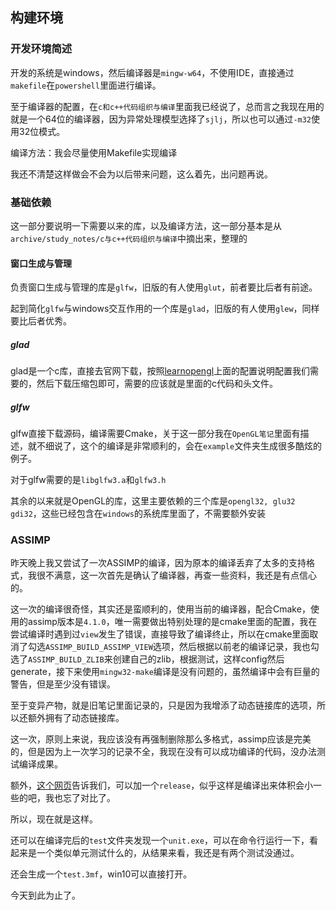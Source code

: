 ## 构建环境

### 开发环境简述

开发的系统是windows，然后编译器是`mingw-w64`，不使用IDE，直接通过`makefile`在`powershell`里面进行编译。

至于编译器的配置，在`c和c++代码组织与编译`里面我已经说了，总而言之我现在用的就是一个64位的编译器，因为异常处理模型选择了`sjlj`，所以也可以通过`-m32`使用32位模式。

编译方法：我会尽量使用Makefile实现编译

我还不清楚这样做会不会为以后带来问题，这么着先，出问题再说。

### 基础依赖

这一部分要说明一下需要以来的库，以及编译方法，这一部分基本是从`archive/study_notes/c与c++代码组织与编译`中摘出来，整理的

#### 窗口生成与管理

负责窗口生成与管理的库是`glfw`，旧版的有人使用`glut`，前者要比后者有前途。

起到简化`glfw`与windows交互作用的一个库是`glad`，旧版的有人使用`glew`，同样要比后者优秀。

##### glad

glad是一个c库，直接去官网下载，按照[learnopengl](https://learnopengl-cn.github.io/01%20Getting%20started/02%20Creating%20a%20window/)上面的配置说明配置我们需要的，然后下载压缩包即可，需要的应该就是里面的c代码和头文件。

##### glfw

glfw直接下载源码，编译需要Cmake，关于这一部分我在`OpenGL笔记`里面有描述，就不细说了，这个的编译是非常顺利的，会在`example`文件夹生成很多酷炫的例子。

对于glfw需要的是`libglfw3.a`和`glfw3.h`

其余的以来就是OpenGL的库，这里主要依赖的三个库是`opengl32, glu32 gdi32`，这些已经包含在`windows`的系统库里面了，不需要额外安装



### ASSIMP

昨天晚上我又尝试了一次ASSIMP的编译，因为原本的编译丢弃了太多的支持格式，我很不满意，这一次首先是确认了编译器，再查一些资料，我还是有点信心的。

这一次的编译很奇怪，其实还是蛮顺利的，使用当前的编译器，配合Cmake，使用的assimp版本是`4.1.0`，唯一需要做出特别处理的是cmake里面的配置，我在尝试编译时遇到过`view`发生了错误，直接导致了编译终止，所以在cmake里面取消了勾选`ASSIMP_BUILD_ASSIMP_VIEW`选项，然后根据以前老的编译记录，我也勾选了`ASSIMP_BUILD_ZLIB`来创建自己的zlib，根据测试，这样config然后generate，接下来使用`mingw32-make`编译是没有问题的，虽然编译中会有巨量的警告，但是至少没有错误。

至于变异产物，就是旧笔记里面记录的，只是因为我增添了动态链接库的选项，所以还额外拥有了动态链接库。

这一次，原则上来说，我应该没有再强制删除那么多格式，assimp应该是完美的，但是因为上一次学习的记录不全，我现在没有可以成功编译的代码，没办法测试编译成果。

额外，[这个网页](https://bruceoutdoors.wordpress.com/2014/08/22/building-assimp-3-with-mingw-4-8/)告诉我们，可以加一个`release`，似乎这样是编译出来体积会小一些的吧，我也忘了对比了。

所以，现在就是这样。

还可以在编译完后的`test`文件夹发现一个`unit.exe`，可以在命令行运行一下，看起来是一个类似单元测试什么的，从结果来看，我还是有两个测试没通过。

还会生成一个`test.3mf`，win10可以直接打开。

今天到此为止了。